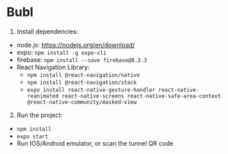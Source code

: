 # Bubl
1. Install dependencies:
* node.js: https://nodejs.org/en/download/
* expo: `npm install -g expo-cli`
* firebase: `npm install --save firebase@8.2.3`
* React Navigation Library:
  * `npm install @react-navigation/native`
  * `npm install @react-navigation/stack`
  * `expo install react-native-gesture-handler react-native-reanimated react-native-screens react-native-safe-area-context @react-native-community/masked-view`
 2. Run the project:
 * `npm install`
 * `expo start`
 * Run IOS/Android emulator, or scan the tunnel QR code
